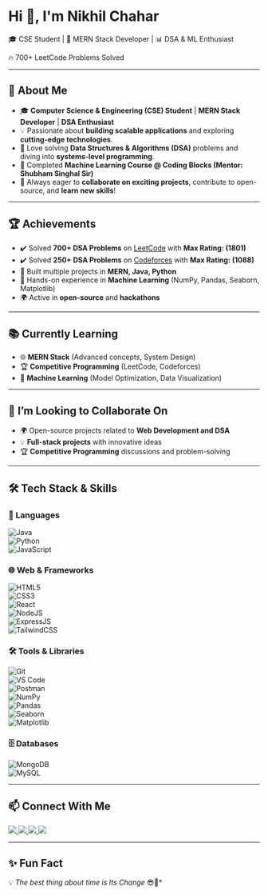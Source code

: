 # Hi 👋, I'm Nikhil Chahar

🎓 CSE Student | 🚀 MERN Stack Developer | 📊 DSA & ML Enthusiast  

🔥 700+ LeetCode Problems Solved  

---

## 🚀 About Me
- 🎓 **Computer Science & Engineering (CSE) Student** | **MERN Stack Developer** | **DSA Enthusiast**  
- 💡 Passionate about **building scalable applications** and exploring **cutting-edge technologies**.  
- 💖 Love solving **Data Structures & Algorithms (DSA)** problems and diving into **systems-level programming**.  
- 🎯 Completed **Machine Learning Course @ Coding Blocks (Mentor: Shubham Singhal Sir)**  
- 🔑 Always eager to **collaborate on exciting projects**, contribute to open-source, and **learn new skills**!  

---

## 🏆 Achievements
- ✔️ Solved **700+ DSA Problems** on [LeetCode](https://leetcode.com/u/Nikhil_chahar/) with **Max Rating: (1801)**  
- ✔️ Solved **250+ DSA Problems** on [Codeforces](https://codeforces.com/profile/nikhil.chahar_cs23) with **Max Rating: (1088)**  
- 🚀 Built multiple projects in **MERN, Java, Python**  
- 🤖 Hands-on experience in **Machine Learning** (NumPy, Pandas, Seaborn, Matplotlib)  
- 🌍 Active in **open-source** and **hackathons**  

---

## 📚 Currently Learning
- 🌐 **MERN Stack** (Advanced concepts, System Design)  
- 🏆 **Competitive Programming** (LeetCode, Codeforces)  
- 🤖 **Machine Learning** (Model Optimization, Data Visualization)  

---

## 🤝 I’m Looking to Collaborate On
- 🌍 Open-source projects related to **Web Development and DSA**  
- 💡 **Full-stack projects** with innovative ideas  
- 🏆 **Competitive Programming** discussions and problem-solving  

---

## 🛠 Tech Stack & Skills  

### 🚀 Languages  
![Java](https://img.shields.io/badge/Java-ED8B00?style=for-the-badge&logo=openjdk&logoColor=white)  
![Python](https://img.shields.io/badge/Python-3776AB?style=for-the-badge&logo=python&logoColor=white)  
![JavaScript](https://img.shields.io/badge/JavaScript-F7DF1E?style=for-the-badge&logo=javascript&logoColor=black)  

### 🌐 Web & Frameworks  
![HTML5](https://img.shields.io/badge/HTML5-E34F26?style=for-the-badge&logo=html5&logoColor=white)  
![CSS3](https://img.shields.io/badge/CSS3-1572B6?style=for-the-badge&logo=css3&logoColor=white)  
![React](https://img.shields.io/badge/React-20232A?style=for-the-badge&logo=react&logoColor=61DAFB)  
![NodeJS](https://img.shields.io/badge/Node.js-339933?style=for-the-badge&logo=node.js&logoColor=white)  
![ExpressJS](https://img.shields.io/badge/Express.js-000000?style=for-the-badge&logo=express&logoColor=white)  
![TailwindCSS](https://img.shields.io/badge/Tailwind_CSS-38B2AC?style=for-the-badge&logo=tailwind-css&logoColor=white)  

### 🛠 Tools & Libraries  
![Git](https://img.shields.io/badge/GIT-E44C30?style=for-the-badge&logo=git&logoColor=white)  
![VS Code](https://img.shields.io/badge/VS%20Code-0078d7?style=for-the-badge&logo=visual-studio-code&logoColor=white)  
![Postman](https://img.shields.io/badge/Postman-FF6C37?style=for-the-badge&logo=postman&logoColor=white)  
![NumPy](https://img.shields.io/badge/Numpy-013243?style=for-the-badge&logo=numpy&logoColor=white)  
![Pandas](https://img.shields.io/badge/Pandas-150458?style=for-the-badge&logo=pandas&logoColor=white)  
![Seaborn](https://img.shields.io/badge/Seaborn-4c8cbf?style=for-the-badge&logoColor=white)  
![Matplotlib](https://img.shields.io/badge/Matplotlib-ffffff?style=for-the-badge&logo=plotly&logoColor=black)  

### 🗄 Databases  
![MongoDB](https://img.shields.io/badge/MongoDB-4EA94B?style=for-the-badge&logo=mongodb&logoColor=white)  
![MySQL](https://img.shields.io/badge/MySQL-005C84?style=for-the-badge&logo=mysql&logoColor=white)  

---


## 📫 Connect With Me
<p align="left">
<a href="https://www.linkedin.com/in/nikhil-chahar-80b3b5301/" target="_blank">
  <img src="https://img.shields.io/badge/LinkedIn-0077B5?style=for-the-badge&logo=linkedin&logoColor=white"/>
</a>
<a href="https://leetcode.com/u/Nikhil_chahar/" target="_blank">
  <img src="https://img.shields.io/badge/LeetCode-FFA116?style=for-the-badge&logo=leetcode&logoColor=black"/>
</a>
<a href="https://codeforces.com/profile/nikhil.chahar_cs23" target="_blank">
  <img src="https://img.shields.io/badge/Codeforces-445F9D?style=for-the-badge&logo=codeforces&logoColor=white"/>
</a>
<!-- <a href="https://mail.google.com/mail/u/0/?hl=en-GB#inbox"> -->
  <img src="https://img.shields.io/badge/Email-D14836?style=for-the-badge&logo=gmail&logoColor=white"/>
</a>
</p>

---

## ✨ Fun Fact  
💡 *The best thing about time is Its Change* 😎💪*
